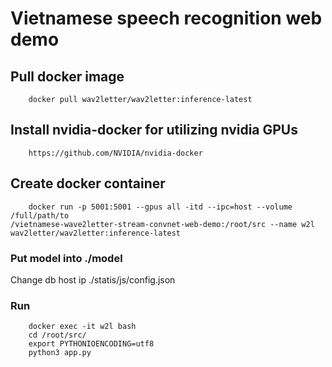 # Vietnamese speech recognition web demo

## Pull docker image
```
    docker pull wav2letter/wav2letter:inference-latest
```
## Install nvidia-docker for utilizing nvidia GPUs
```
    https://github.com/NVIDIA/nvidia-docker
```
## Create docker container
```
    docker run -p 5001:5001 --gpus all -itd --ipc=host --volume /full/path/to
/vietnamese-wave2letter-stream-convnet-web-demo:/root/src --name w2l wav2letter/wav2letter:inference-latest
```
### Put model into ./model
Change db host ip ./statis/js/config.json
### Run
```
    docker exec -it w2l bash
    cd /root/src/
    export PYTHONIOENCODING=utf8
    python3 app.py
```